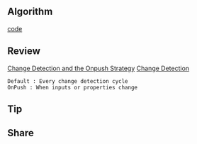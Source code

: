 ## Algorithm

[code](/images/temp/haha-2024-04-12.png)

## Review

[Change Detection and the Onpush Strategy](https://www.toptal.com/angular/angular-change-detection)
[Change Detection](https://dev.to/mana95/angular-change-detection-and-onpush-strategy-4l63)
```
Default : Every change detection cycle
OnPush : When inputs or properties change
```

## Tip

## Share

